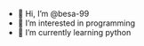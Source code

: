 - 👋 Hi, I’m @besa-99
- 👀 I’m interested in programming
- 🌱 I’m currently learning python

<!---
besa-99/besa-99 is a ✨ special ✨ repository because its `README.md` (this file) appears on your GitHub profile.
You can click the Preview link to take a look at your changes.
--->
